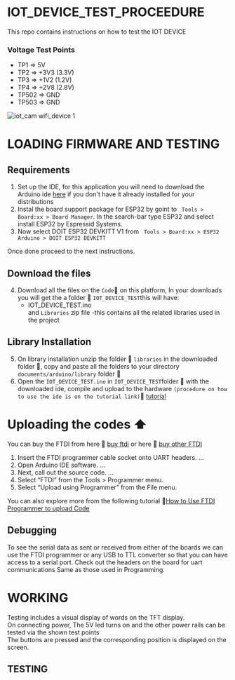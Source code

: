 # IOT_DEVICE_TEST_PROCEEDURE
This repo contains instructions on how to test the IOT DEVICE

### Voltage Test Points
 - TP1 => 5V
 - TP2 => +3V3 (3.3V)
 - TP3 => +1V2 (1.2V)
 - TP4 => +2V8 (2.8V)
 - TP502 => GND
 - TP503 => GND

![iot_cam wifi_device 1](https://user-images.githubusercontent.com/85989401/166421798-71273c96-b8b0-472e-94d0-b36303f9c40e.png)

# LOADING FIRMWARE AND TESTING

## Requirements
1) Set up the IDE, for this application you will need to download the Arduino ide [here](https://www.arduino.cc/en/software) if you don't have it already installed for your distributions
2) Instal the board support package for ESP32 by goint to ` Tools > Board:xx > Board Manager`. In the search-bar type ESP32 and select install ESP32 by Espressid Systems.  
3) Now select DOIT ESP32 DEVKITT V1 from ` Tools > Board:xx > ESP32 Arduino > DOIT ESP32 DEVKITT`
 
 Once done proceed to the next instructions.
 
 ## Download the files 
4)  Download all the files on the `Code`:arrow_down_small: on this platform, In your downloads you will get the a folder :file_folder:  `IOT_DEVICE_TEST`this will have:
     - IOT_DEVICE_TEST.ino
</br> and `Libraries` zip file -this contains all the related libraries used in the project
## Library Installation
5)  On library installation unzip the folder :file_folder: `libraries` in the downloaded folder :file_folder:, copy and paste all the folders to your directory `documents/arduino/library` folder :file_folder:
6)  Open the `IOT_DEVICE_TEST.ino`  in `IOT_DEVICE_TEST`folder :file_folder: with the downloaded ide, compile and upload to the hardware `(procedure on how to use the ide is on the tutorial link)`:link:    [tutorial](https://www.youtube.com/watch?v=nL34zDTPkcs&t=3s)


# Uploading the codes  :arrow_up:
You can buy the FTDI from here :link: [buy ftdi](https://www.amazon.com/HiLetgo-FT232RL-Converter-Adapter-Breakout/dp/B00IJXZQ7C/ref=sr_1_3?keywords=FTDI&qid=1650483928&sr=8-3)
or here 
 :link: [buy other FTDI](https://www.amazon.com/CP2102-Module-Converter-Downloader-Compatible/dp/B092YMT52G_)

1) Insert the FTDI programmer cable socket onto UART headers. ...
2) Open Arduino IDE software. ...
3) Next, call out the source code. ...
4) Select “FTDI” from the Tools > Programmer menu.
5) Select “Upload using Programmer” from the File menu.

You can also explore more from the following tutorial :link:[How to Use FTDI Programmer to upload Code](https://www.youtube.com/watch?v=JYchUapoqzc)
## Debugging 
To see the serial data as sent or received from either of the boards we can use the FTDI programmer or any USB to TTL converter so that you can have access to a serial port. Check out the headers on the board for uart communications Same as those used in Programming.

# WORKING
Testing includes a visual display of words on the TFT display.
</br>  On connecting power, The 5V led turns on and the other power rails can be tested via the shown test points
</br> The buttons are pressed and the corresponding position is displayed on the screen.

## TESTING
